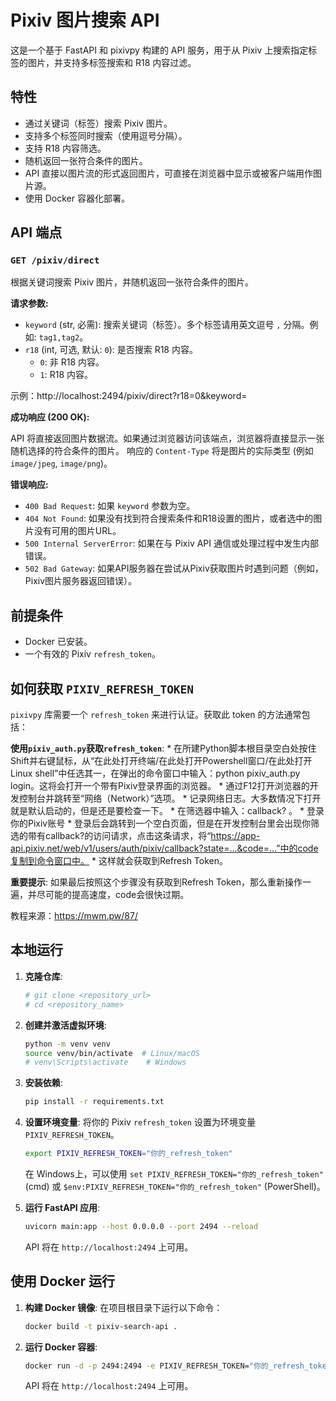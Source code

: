 # Pixiv 图片搜索 API

这是一个基于 FastAPI 和 pixivpy 构建的 API 服务，用于从 Pixiv 上搜索指定标签的图片，并支持多标签搜索和 R18 内容过滤。

## 特性

-   通过关键词（标签）搜索 Pixiv 图片。
-   支持多个标签同时搜索（使用逗号分隔）。
-   支持 R18 内容筛选。
-   随机返回一张符合条件的图片。
-   API 直接以图片流的形式返回图片，可直接在浏览器中显示或被客户端用作图片源。
-   使用 Docker 容器化部署。

## API 端点

### `GET /pixiv/direct`

根据关键词搜索 Pixiv 图片，并随机返回一张符合条件的图片。

**请求参数:**

-   `keyword` (str, 必需): 搜索关键词（标签）。多个标签请用英文逗号 `,` 分隔。例如: `tag1,tag2`。
-   `r18` (int, 可选, 默认: `0`): 是否搜索 R18 内容。
    -   `0`: 非 R18 内容。
    -   `1`: R18 内容。

示例：http://localhost:2494/pixiv/direct?r18=0&keyword=

**成功响应 (200 OK):**

API 将直接返回图片数据流。如果通过浏览器访问该端点，浏览器将直接显示一张随机选择的符合条件的图片。
响应的 `Content-Type` 将是图片的实际类型 (例如 `image/jpeg`, `image/png`)。

**错误响应:**

-   `400 Bad Request`: 如果 `keyword` 参数为空。
-   `404 Not Found`: 如果没有找到符合搜索条件和R18设置的图片，或者选中的图片没有可用的图片URL。
-   `500 Internal ServerError`: 如果在与 Pixiv API 通信或处理过程中发生内部错误。
-   `502 Bad Gateway`: 如果API服务器在尝试从Pixiv获取图片时遇到问题（例如，Pixiv图片服务器返回错误）。

## 前提条件

-   Docker 已安装。
-   一个有效的 Pixiv `refresh_token`。

## 如何获取 `PIXIV_REFRESH_TOKEN`

`pixivpy` 库需要一个 `refresh_token` 来进行认证。获取此 token 的方法通常包括：

**使用`pixiv_auth.py`获取`refresh_token`**:
    *   在所建Python脚本根目录空白处按住Shift并右键鼠标，从“在此处打开终端/在此处打开Powershell窗口/在此处打开Linux shell”中任选其一，在弹出的命令窗口中输入：python pixiv_auth.py login。这将会打开一个带有Pixiv登录界面的浏览器。
    *   通过F12打开浏览器的开发控制台并跳转至“网络（Network）”选项。
    *   记录网络日志。大多数情况下打开就是默认启动的，但是还是要检查一下。
    *   在筛选器中输入：callback? 。
    *   登录你的Pixiv账号
    *   登录后会跳转到一个空白页面，但是在开发控制台里会出现你筛选的带有callback?的访问请求，点击这条请求，将“https://app-api.pixiv.net/web/v1/users/auth/pixiv/callback?state=...&code=...”中的code复制到命令窗口中。
    *   这样就会获取到Refresh Token。

**重要提示**: 如果最后按照这个步骤没有获取到Refresh Token，那么重新操作一遍，并尽可能的提高速度，code会很快过期。

教程来源：https://mwm.pw/87/

## 本地运行

1.  **克隆仓库**:
    ```bash
    # git clone <repository_url>
    # cd <repository_name>
    ```

2.  **创建并激活虚拟环境**:
    ```bash
    python -m venv venv
    source venv/bin/activate  # Linux/macOS
    # venv\Scripts\activate    # Windows
    ```

3.  **安装依赖**: 
    ```bash
    pip install -r requirements.txt
    ```

4.  **设置环境变量**: 
    将你的 Pixiv `refresh_token` 设置为环境变量 `PIXIV_REFRESH_TOKEN`。
    ```bash
    export PIXIV_REFRESH_TOKEN="你的_refresh_token"
    ```
    在 Windows上，可以使用 `set PIXIV_REFRESH_TOKEN="你的_refresh_token"` (cmd) 或 `$env:PIXIV_REFRESH_TOKEN="你的_refresh_token"` (PowerShell)。

5.  **运行 FastAPI 应用**: 
    ```bash
    uvicorn main:app --host 0.0.0.0 --port 2494 --reload
    ```

    API 将在 `http://localhost:2494` 上可用。

## 使用 Docker 运行

1.  **构建 Docker 镜像**: 
    在项目根目录下运行以下命令：
    ```bash
    docker build -t pixiv-search-api .
    ```

2.  **运行 Docker 容器**: 
    ```bash
    docker run -d -p 2494:2494 -e PIXIV_REFRESH_TOKEN="你的_refresh_token" --name pixiv_api pixiv-search-api
    ```

    API 将在 `http://localhost:2494` 上可用。